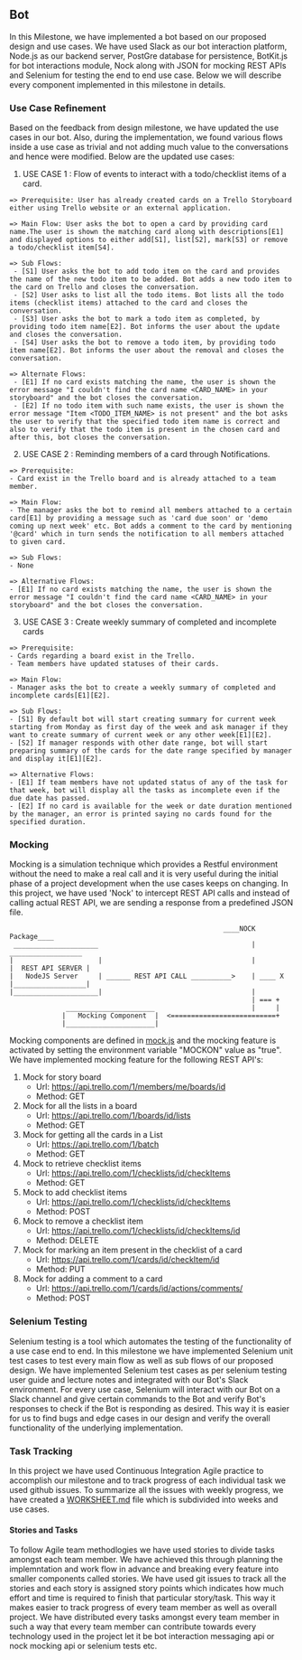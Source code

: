 ## Bot

In this Milestone, we have implemented a bot based on our proposed design and use cases. We have used Slack as our bot interaction platform, Node.js as our backend server, PostGre database for persistence, BotKit.js for bot interactions module, Nock along with JSON for mocking REST APIs and Selenium for testing the end to end use case. Below we will describe every component implemented in this milestone in details.

### Use Case Refinement

Based on the feedback from design milestone, we have updated the use cases in our bot. Also, during the implementation, we found various flows inside a use case as trivial and not adding much value to the conversations and hence were modified. Below are the updated use cases:

1. USE CASE 1 : Flow of events to interact with a todo/checklist items of a card.
```
=> Prerequisite: User has already created cards on a Trello Storyboard either using Trello website or an external application.

=> Main Flow: User asks the bot to open a card by providing card name.The user is shown the matching card along with descriptions[E1] and displayed options to either add[S1], list[S2], mark[S3] or remove a todo/checklist item[S4].

=> Sub Flows:
 - [S1] User asks the bot to add todo item on the card and provides the name of the new todo item to be added. Bot adds a new todo item to the card on Trello and closes the conversation.
 - [S2] User asks to list all the todo items. Bot lists all the todo items (checklist items) attached to the card and closes the conversation.
 - [S3] User asks the bot to mark a todo item as completed, by providing todo item name[E2]. Bot informs the user about the update and closes the conversation.
 - [S4] User asks the bot to remove a todo item, by providing todo item name[E2]. Bot informs the user about the removal and closes the conversation.
  
=> Alternate Flows: 
 - [E1] If no card exists matching the name, the user is shown the error message "I couldn't find the card name <CARD_NAME> in your storyboard" and the bot closes the conversation.
 - [E2] If no todo item with such name exists, the user is shown the error message "Item <TODO_ITEM_NAME> is not present" and the bot asks the user to verify that the specified todo item name is correct and also to verify that the todo item is present in the chosen card and after this, bot closes the conversation.

```
2. USE CASE 2 : Reminding members of a card through Notifications.
```
=> Prerequisite:
- Card exist in the Trello board and is already attached to a team member.

=> Main Flow:
- The manager asks the bot to remind all members attached to a certain card[E1] by providing a message such as 'card due soon' or 'demo coming up next week' etc. Bot adds a comment to the card by mentioning '@card' which in turn sends the notification to all members attached to given card.

=> Sub Flows:   
- None

=> Alternative Flows:   
- [E1] If no card exists matching the name, the user is shown the error message "I couldn't find the card name <CARD_NAME> in your storyboard" and the bot closes the conversation.
```
3. USE CASE 3 : Create weekly summary of completed and incomplete cards
```
=> Prerequisite:
- Cards regarding a board exist in the Trello.
- Team members have updated statuses of their cards.
                 
=> Main Flow:
- Manager asks the bot to create a weekly summary of completed and incomplete cards[E1][E2].

=> Sub Flows:   
- [S1] By default bot will start creating summary for current week starting from Monday as first day of the week and ask manager if they want to create summary of current week or any other week[E1][E2].
- [S2] If manager responds with other date range, bot will start preparing summary of the cards for the date range specified by manager and display it[E1][E2].

=> Alternative Flows:   
- [E1] If team members have not updated status of any of the task for that week, bot will display all the tasks as incomplete even if the due date has passed. 
- [E2] If no card is available for the week or date duration mentioned by the manager, an error is printed saying no cards found for the specified duration.
```


### Mocking

Mocking is a simulation technique which provides a Restful environment without the need to make a real call and it is very useful during the initial phase of a project development when the use cases keeps on changing. In this project, we have used 'Nock' to intercept REST API calls and instead of calling actual REST API, we are sending a response from a predefined JSON file. 

                                                      
                                                      
                                                         ____NOCK Package____                 
     _____________________                                      |                             __________________
    |                     |                                     |                            |  REST API SERVER |
    |   NodeJS Server     | ______ REST API CALL __________>    | ____ X                     |__________________|
    |_____________________|                                     |
                                                                | === +
                  ______________________                        |     |
                 |   Mocking Component  |  <==========================+
                 |______________________|
                 
                 
Mocking components are defined in [mock.js](src/mock.js) and the mocking feature is activated by setting the environment variable "MOCKON" value as "true". We have implemented mocking feature for the following REST API's:

1. Mock for story board
   * Url: https://api.trello.com/1/members/me/boards/id
   * Method: GET
2. Mock for all the lists in a board
    * Url: https://api.trello.com/1/boards/id/lists
    * Method: GET
3. Mock for getting all the cards in a List
    * Url: https://api.trello.com/1/batch
    * Method: GET
4. Mock to retrieve checklist items
    * Url: https://api.trello.com/1/checklists/id/checkItems
    * Method: GET
5. Mock to add checklist items
    * Url: https://api.trello.com/1/checklists/id/checkItems
    * Method: POST
6. Mock to remove a checklist item
    * Url: https://api.trello.com/1/checklists/id/checkItems/id
    * Method: DELETE
7. Mock for marking an item present in the checklist of a card
    * Url: https://api.trello.com/1/cards/id/checkItem/id
    * Method: PUT
8. Mock for adding a comment to a card
    * Url: https://api.trello.com/1/cards/id/actions/comments/
    * Method: POST


### Selenium Testing

Selenium testing is a tool which automates the testing of the functionality of a use case end to end.
In this milestone we have implemented Selenium unit test cases to test every main flow as well as sub flows of our proposed design.
We have implemented Selenium test cases as per selenium testing user guide and lecture notes and integrated with our Bot's Slack environment.
For every use case, Selenium will interact with our Bot on a Slack channel and give certain commands to the Bot and verify Bot's responses to check if the Bot is responding as desired. This way it is easier for us to find bugs and edge cases in our design and verify the overall functionality of the underlying implementation.


### Task Tracking

In this project we have used Continuous Integration Agile practice to accomplish our milestone and to track progress of each individual task we used github issues. To summarize all the issues with weekly progress, we have created a [WORKSHEET.md](https://github.ncsu.edu/dgupta9/ProManBot/blob/master/WORKSHEET.md) file which is subdivided into weeks and use cases. 

#### Stories and Tasks

To follow Agile team methodlogies we have used stories to divide tasks amongst each team member. We have achieved this through planning the implemntation and work flow in advance and breaking every feature into smaller components called stories.
We have used git issues to track all the stories and each story is assigned story points which indicates how much effort and time is required to finish that particular story/task. This way it makes easier to track progress of every team member as well as overall project.
We have distributed every tasks amongst every team member in such a way that every team member can contribute towards every technology used in the project let it be bot interaction messaging api or nock mocking api or selenium tests etc.
